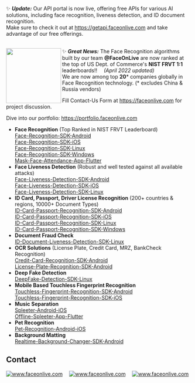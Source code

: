 ✨ _**Update:**_
Our API portal is now live, offering free APIs for various AI solutions, including face recognition, liveness detection, and ID document recognition.<br/>
Make sure to check it out at https://getapi.faceonlive.com and take advantage of our free offerings.<br/><br/>

✨ _**Great News:**_ <img align="left" src="https://user-images.githubusercontent.com/91896009/172077537-7765f627-6de4-4301-af05-5cf1db39d71f.png" width=150px/>The Face Recognition algorithms built by our team **@FaceOnLive** are now ranked at the top of US Dept. of Commerce's **NIST FRVT 1:1** leaderboards!! &emsp;_(April 2022 updated)_<br/>
We are now among top **20*** companies globally in Face Recognition technology. (* excludes China & Russia vendors)

Fill Contact-Us Form at https://faceonlive.com for project discussion.

Dive into our portfolio: https://portfolio.faceonlive.com

- <b>Face Recognition</b> (Top Ranked in NIST FRVT Leaderboard)<br/>
  [Face-Recognition-SDK-Android](https://github.com/FaceOnLive/Face-Recognition-SDK-Android)<br/>
  [Face-Recognition-SDK-iOS](https://github.com/FaceOnLive/Face-Recognition-SDK-iOS)<br/>
  [Face-Recognition-SDK-Linux](https://github.com/FaceOnLive/Face-Recognition-SDK-Linux)<br/>
  [Face-Recognition-SDK-Windows](https://github.com/FaceOnLive/Face-Recognition-SDK-Windows)<br/>
  [Mask-Face-Attendance-App-Flutter](https://github.com/FaceOnLive/Mask-Face-Attendance-App-Flutter)<br/>
- <b>Face Liveness Detection</b> (Robust and well tested against all available attacks)<br/>
  [Face-Liveness-Detection-SDK-Android](https://github.com/FaceOnLive/Face-Liveness-Detection-SDK-Android)<br/>
  [Face-Liveness-Detection-SDK-iOS](https://github.com/FaceOnLive/Face-Liveness-Detection-SDK-iOS)<br/>
  [Face-Liveness-Detection-SDK-Linux](https://github.com/FaceOnLive/Face-Liveness-Detection-SDK-Linux)<br/>  
- <b>ID Card, Passport, Driver License Recognition</b> (200+ countries & regions, 10000+ Document Types)<br/>
  [ID-Card-Passport-Recognition-SDK-Android](https://github.com/FaceOnLive/ID-Card-Passport-Recognition-SDK-Android)<br/>
  [ID-Card-Passport-Recognition-SDK-iOS](https://github.com/FaceOnLive/ID-Card-Passport-Recognition-SDK-iOS)<br/>
  [ID-Card-Passport-Recognition-SDK-Linux](https://github.com/FaceOnLive/ID-Card-Passport-Recognition-SDK-Linux)<br/>
  [ID-Card-Passport-Recognition-SDK-Windows](https://github.com/FaceOnLive/ID-Card-Passport-Recognition-SDK-Windows)<br/>
- <b>Document Fraud Check</b><br/>
  [ID-Document-Liveness-Detection-SDK-Linux](https://github.com/FaceOnLive/ID-Document-Liveness-Detection-SDK-Linux)<br/>
- <b>OCR Solutions</b> (License Plate, Credit Card, MRZ, BankCheck Recognition)<br/>
  [Credit-Card-Recognition-SDK-Android](https://github.com/FaceOnLive/Credit-Card-Recognition-SDK-Android)<br/>
  [License-Plate-Recognition-SDK-Android](https://github.com/FaceOnLive/License-Plate-Recognition-SDK-Android)<br/>
- <b>Deep Fake Detection</b><br/>
  [DeepFake-Detection-SDK-Linux](https://github.com/FaceOnLive/DeepFake-Detection-SDK-Linux)<br/>
- <b>Mobile Based Touchless Fingerprint Recognition</b><br/>
  [Touchless-Fingerprint-Recognition-SDK-Android](https://github.com/FaceOnLive/Touchless-Fingerprint-Recognition-SDK-Android)<br/>
  [Touchless-Fingerprint-Recognition-SDK-iOS](https://github.com/FaceOnLive/Touchless-Fingerprint-Recognition-SDK-iOS)<br/>
- <b>Music Separation</b><br/>
  [Spleeter-Android-iOS](https://github.com/FaceOnLive/Spleeter-Android-iOS)<br/>
  [Offline-Spleeter-App-Flutter](https://github.com/FaceOnLive/Offline-Spleeter-App-Flutter)<br/>
- <b>Pet Recognition</b><br/>
  [Pet-Recognition-Android-iOS](https://github.com/FaceOnLive/Pet-Recognition-Android-iOS)<br/>
- <b>Background Matting</b><br/>
  [Realtime-Background-Changer-SDK-Android](https://github.com/FaceOnLive/Realtime-Background-Changer-SDK-Android)<br/>

## Contact

<a target="_blank" href="mailto:contact@faceonlive.com"><img src="https://img.shields.io/badge/email-contact@faceonlive.com-blue.svg?logo=gmail " alt="www.faceonlive.com"></a>&emsp;
<a target="_blank" href="https://t.me/faceonlive"><img src="https://img.shields.io/badge/telegram-@faceonlive-blue.svg?logo=telegram " alt="www.faceonlive.com"></a>&emsp;
<a target="_blank" href="https://wa.me/+17074043606"><img src="https://img.shields.io/badge/whatsapp-faceonlive-blue.svg?logo=whatsapp " alt="www.faceonlive.com">
